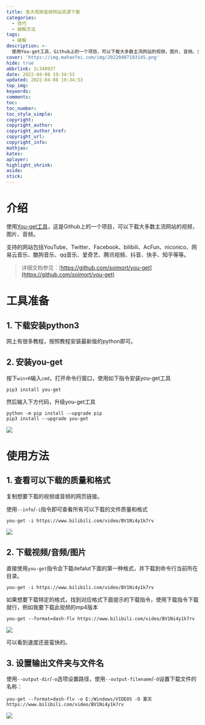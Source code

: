 ```yaml
---
title: 各大视频音频网站资源下载
categories:
  - 技巧
  - 破解方法
tags:
  - 破解
description: >-
  使用You-get工具，Github上的一个项目，可以下载大多数主流网站的视频，图片、音频。支持的网站包括YouTube、Twitter、Facebook、bilibili、AcFun、niconico、网易云音乐、酷狗音乐、qq音乐、爱奇艺、腾讯视频、抖音、快手、知乎等等。
cover: 'https://img.mahaofei.com/img/20220407193145.png'
hide: true
abbrlink: 2c340937
date: 2022-04-08 19:34:53
updated: 2022-04-08 19:34:53
top_img:
keywords:
comments:
toc:
toc_number:
toc_style_simple:
copyright:
copyright_author:
copyright_author_href:
copyright_url:
copyright_info:
mathjax:
katex:
aplayer:
highlight_shrink:
aside:
stick:
---
```



# 介绍

使用[You-get工具](https://github.com/soimort/you-get)，这是Github上的一个项目，可以下载大多数主流网站的视频，图片、音频。

支持的网站包括YouTube、Twitter、Facebook、bilibili、AcFun、niconico、网易云音乐、酷狗音乐、qq音乐、爱奇艺、腾讯视频、抖音、快手、知乎等等。

>详细文档参见：[https://github.com/soimort/you-get](https://github.com/soimort/you-get)


# 工具准备

## 1. 下载安装python3

网上有很多教程，按照教程安装最新版的python即可。

## 2. 安装you-get

按下`win+R`输入`cmd`，打开命令行窗口，使用如下指令安装you-get工具

```shell
pip3 install you-get
```

然后输入下方代码，升级you-get工具

```shell
python -m pip install --upgrade pip
pip3 install --upgrade you-get
```

![](https://img.mahaofei.com/img/20220407190404.png)

# 使用方法

## 1. 查看可以下载的质量和格式

复制想要下载的视频或音频的网页链接。

使用`--info`/`-i`指令即可查看所有可以下载的文件质量和格式

```shell
you-get -i https://www.bilibili.com/video/BV1Ni4y1k7rv
```

![](https://img.mahaofei.com/img/20220407191446.png)

## 2. 下载视频/音频/图片

直接使用`you-get`指令会下载defalut下面的第一种格式，并下载到命令行当前所在目录。

```shell
you-get -i https://www.bilibili.com/video/BV1Ni4y1k7rv
```

如果想要下载特定的格式，找到对应格式下面提示的下载指令，使用下载指令下载就行，例如我要下载此视频的mp4版本

```shell
you-get --format=dash-flv https://www.bilibili.com/video/BV1Ni4y1k7rv
```

![](https://img.mahaofei.com/img/20220407193145.png)

可以看到速度还是蛮快的。

## 3. 设置输出文件夹与文件名
使用`--output-dir`/`-o`选项设置路径，使用`--output-filename`/`-O`设置下载文件的名称：

```
you-get --format=dash-flv -o E:/Windows/VIDEOS -O 夏天 https://www.bilibili.com/video/BV1Ni4y1k7rv
```

![](https://img.mahaofei.com/img/20220407193428.png)
